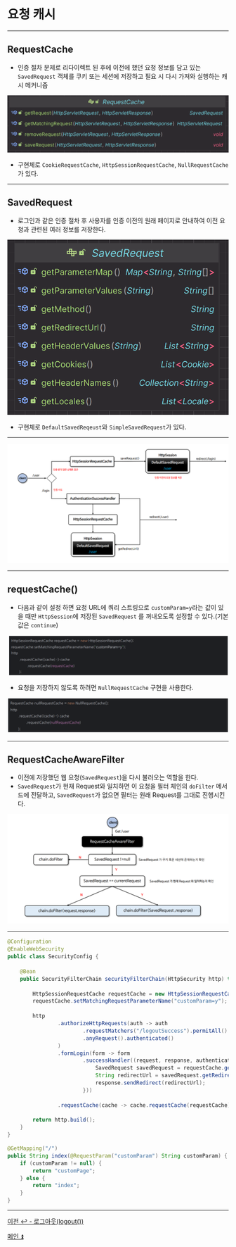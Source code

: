# 요청 캐시

---

## RequestCache

- 인증 절차 문제로 리다이렉트 된 후에 이전에 했던 요청 정보를 담고 있는 `SavedRequest` 객체를 쿠키 또는 세션에 저장하고 필요 시 다시 가져와 실행하는 캐시 메커니즘

![img_16.png](image/img_16.png)

- 구현체로 `CookieRequestCache`, `HttpSessionRequestCache`, `NullRequestCache`가 있다.

---

## SavedRequest

- 로그인과 같은 인증 절차 후 사용자를 인증 이전의 원래 페이지로 안내하여 이전 요청과 관련된 여러 정보를 저장한다.

![img_17.png](image/img_17.png)

- 구현체로 `DefaultSavedReqeust`와 `SimpleSavedRequest`가 있다.

---

![img_18.png](image/img_18.png)

---

## requestCache()

- 다음과 같이 설정 하면 요청 URL에 쿼리 스트링으로 `customParam=y`라는 값이 있을 때만 `HttpSession`에 저장된 `SavedRequest` 를 꺼내오도록 설정할 수 있다.(기본값은 `continue`)

![img_19.png](image/img_19.png)

- 요청을 저장하지 않도록 하려면 `NullRequestCache` 구현을 사용한다.

![img_20.png](image/img_20.png)

---

## RequestCacheAwareFilter

- 이전에 저장했던 웹 요청(`SavedRequest`)을 다시 불러오는 역할을 한다.
- `SavedRequest`가 현재 Request와 일치하면 이 요청을 필터 체인의 `doFilter` 메서드에 전달하고, `SavedRequest`가 없으면 필터는 원래 Request를 그대로 진행시킨다.

![img_21.png](image/img_21.png)

---

```java
@Configuration
@EnableWebSecurity
public class SecurityConfig {

    @Bean
    public SecurityFilterChain securityFilterChain(HttpSecurity http) throws Exception {

        HttpSessionRequestCache requestCache = new HttpSessionRequestCache();
        requestCache.setMatchingRequestParameterName("customParam=y");

        http
                .authorizeHttpRequests(auth -> auth
                        .requestMatchers("/logoutSuccess").permitAll()
                        .anyRequest().authenticated()
                )
                .formLogin(form -> form
                        .successHandler((request, response, authentication) -> {
                            SavedRequest savedRequest = requestCache.getRequest(request, response);
                            String redirectUrl = savedRequest.getRedirectUrl();
                            response.sendRedirect(redirectUrl);
                        }))

                .requestCache(cache -> cache.requestCache(requestCache));

        return http.build();
    }
}
```
```java
@GetMapping("/")
public String index(@RequestParam("customParam") String customParam) {
    if (customParam != null) {
        return "customPage";
    } else {
        return "index";
    }
}
```

---

[이전 ↩️ - 로그아웃(logout())](https://github.com/genesis12345678/TIL/blob/main/Spring/security/AuthenticationProcess/Logout.md)

[메인 ⏫](https://github.com/genesis12345678/TIL/blob/main/Spring/security/main.md)